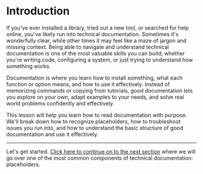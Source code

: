 # Introduction
If you've ever installed a library, tried out a new tool, or searched for help online, you've likely run into technical documentation. Sometimes it's wonderfully clear, while other times it may feel like a maze of jargon and missing context. Being able to navigate and understand technical documentation is one of the most valuable skills you can build; whether you're writing code, configuring a system, or just trying to understand how something works.

Documentation is where you learn how to install something, what each function or option means, and how to use it effectively. Instead of memorizing commands or copying from tutorials, good documentation lets you explore on your own, adapt examples to your needs, and solve real world problems confidently and effectively.

This lesson will help you learn how to read documentation with purpose. We'll break down how to recognize placeholders, how to troubleshoot issues you run into, and how to understand the basic structure of good documentation and use it effectively.

---

Let's get started. [Click here to continue on to the next section](01_placeholders.md) where we will go over one of the most common components of technical documentation: placeholders.